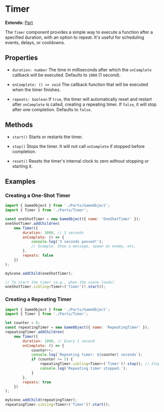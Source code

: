# Timer

**Extends:** [Part](./Part.md)

The `Timer` component provides a simple way to execute a function after a specified duration, with an option to repeat. It's useful for scheduling events, delays, or cooldowns.

## Properties

-   `duration: number`
    The time in milliseconds after which the `onComplete` callback will be executed. Defaults to `1000` (1 second).

-   `onComplete: () => void`
    The callback function that will be executed when the timer finishes.

-   `repeats: boolean`
    If `true`, the timer will automatically reset and restart after `onComplete` is called, creating a repeating timer. If `false`, it will stop after one completion. Defaults to `false`.

## Methods

-   `start()`
    Starts or restarts the timer.

-   `stop()`
    Stops the timer. It will not call `onComplete` if stopped before completion.

-   `reset()`
    Resets the timer's internal clock to zero without stopping or starting it.

## Examples

### Creating a One-Shot Timer

```javascript
import { GameObject } from './Parts/GameObject';
import { Timer } from './Parts/Timer';

const oneShotTimer = new GameObject({ name: 'OneShotTimer' });
oneShotTimer.addChildren(
    new Timer({
        duration: 3000, // 3 seconds
        onComplete: () => {
            console.log('3 seconds passed!');
            // Example: Show a message, spawn an enemy, etc.
        },
        repeats: false
    })
);

myScene.addChild(oneShotTimer);

// To start the timer (e.g., when the scene loads)
oneShotTimer.sibling<Timer>('Timer')?.start();
```

### Creating a Repeating Timer

```javascript
import { GameObject } from './Parts/GameObject';
import { Timer } from './Parts/Timer';

let counter = 0;
const repeatingTimer = new GameObject({ name: 'RepeatingTimer' });
repeatingTimer.addChildren(
    new Timer({
        duration: 1000, // Every 1 second
        onComplete: () => {
            counter++;
            console.log(`Repeating timer: ${counter} seconds`);
            if (counter >= 5) {
                repeatingTimer.sibling<Timer>('Timer')?.stop(); // Stop after 5 seconds
                console.log('Repeating timer stopped.');
            }
        },
        repeats: true
    })
);

myScene.addChild(repeatingTimer);
repeatingTimer.sibling<Timer>('Timer')?.start();
```